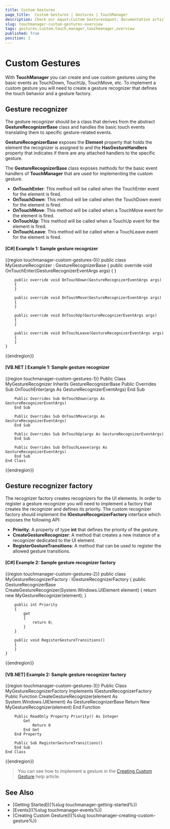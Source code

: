 ```yaml
---
title: Custom Gestures
page_title:  Custom Gestures | Gestures | TouchManager
description: Check our &quot;Custom Gestures&quot; documentation article for the TouchManager WPF control.
slug: touchmanager-custom-gestures-overview
tags: gestures,custom,touch,manager,touchmanager,overview
published: True
position: 1
---
```


# Custom Gestures

With __TouchManager__ you can create and use custom gestures using the basic events as TouchDown, TouchUp, TouchMove, etc. To implement a custom gesture you will need to create a gesture recognizer that defines the touch behavior and a gesture factory.

## Gesture recognizer

The gesture recognizer should be a class that derives from the abstract __GestureRecognizerBase__ class and handles the basic touch events translating them to specific gesture-related events.

__GestureRecognizerBase__ exposes the __Element__ property that holds the element the recognizer is assigned to and the __HasGestureHandlers__ property that indicates if there are any attached handlers to the specific gesture.

The __GestureRecognizerBase__ class exposes methods for the basic event handlers of __TouchManager__ that are used for implementing the custom gesture.
* __OnTouchEnter__: This method will be called when the TouchEnter event for the element is fired.
* __OnTouchDown__: This method will be called when the TouchDown event for the element is fired.
* __OnTouchMove__: This method will be called when a TouchMove event for the element is fired.
* __OnTouchUp__: This method will be called when a TouchUp event for the element is fired.
* __OnTouchLeave__: This method will be called when a TouchLeave event for the element is fired.

#### __[C#] Example 1: Sample gesture recognizer__
{{region touchmanager-custom-gestures-0}}
	public class MyGestureRecognizer : GestureRecognizerBase
    {
		public override void OnTouchEnter(GestureRecognizerEventArgs args)
        {
        }
		
        public override void OnTouchDown(GestureRecognizerEventArgs args)
        {   
        }       

		public override void OnTouchMove(GestureRecognizerEventArgs args)
        {
        }
		
		public override void OnTouchUp(GestureRecognizerEventArgs args)
        {
        }
		
        public override void OnTouchLeave(GestureRecognizerEventArgs args)
        {
        }
    }
{{endregion}}

#### __[VB.NET ] Example 1: Sample gesture recognizer__
{{region touchmanager-custom-gestures-1}}
	Public Class MyGestureRecognizer
		Inherits GestureRecognizerBase
		Public Overrides Sub OnTouchEnter(args As GestureRecognizerEventArgs)
		End Sub
		
		Public Overrides Sub OnTouchDown(args As GestureRecognizerEventArgs)
		End Sub	

		Public Overrides Sub OnTouchMove(args As GestureRecognizerEventArgs)
		End Sub

		Public Overrides Sub OnTouchUp(args As GestureRecognizerEventArgs)
		End Sub
		
		Public Overrides Sub OnTouchLeave(args As GestureRecognizerEventArgs)
		End Sub		
	End Class
{{endregion}}

## Gesture recognizer factory

The recognizer factory creates recognizers for the UI elements. In order to register a gesture recognizer you will need to implement a factory that creates the recognizer and defines its priority. The custom recognizer factory should implement the __IGestureRecognizerFactory__ interface which exposes the following API:
* __Priority__: A property of type __int__ that defines the priority of the gesture.
* __CreateGestureRecognizer__: A method that creates a new instance of a recognizer dedicated to the UI element.
* __RegisterGestureTransitions__: A method that can be used to register the allowed gesture transitions.

#### __[C#] Example 2: Sample gesture recognizer factory__
{{region touchmanager-custom-gestures-2}}
	public class MyGestureRecognizerFactory : IGestureRecognizerFactory
    {
        public GestureRecognizerBase CreateGestureRecognizer(System.Windows.UIElement element)
        {
            return new MyGestureRecognizer(element);
        }

        public int Priority
        {
            get
            {
                return 0;
            }
        }

        public void RegisterGestureTransitions()
        {
        }
    }
{{endregion}}
	
#### __[VB.NET] Example 2: Sample gesture recognizer factory__	
{{region touchmanager-custom-gestures-3}}
	Public Class MyGestureRecognizerFactory
		Implements IGestureRecognizerFactory
		Public Function CreateGestureRecognizer(element As System.Windows.UIElement) As GestureRecognizerBase
			Return New MyGestureRecognizer(element)
		End Function

		Public ReadOnly Property Priority() As Integer
			Get
				Return 0
			End Get
		End Property

		Public Sub RegisterGestureTransitions()
		End Sub
	End Class	
{{endregion}}
	
> You can see how to implement a gesture in the [Creating Custom Gesture]() help article.

## See Also
* [Getting Started]({%slug touchmanager-getting-started%})
* [Events]({%slug touchmanager-events%})
* [Creating Custom Gesture]({%slug touchmanager-creating-custom-gesture%})
